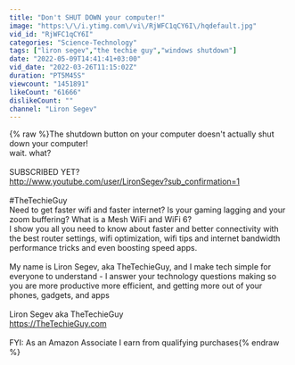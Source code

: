 ```yaml
---
title: "Don't SHUT DOWN your computer!"
image: "https:\/\/i.ytimg.com\/vi\/RjWFC1qCY6I\/hqdefault.jpg"
vid_id: "RjWFC1qCY6I"
categories: "Science-Technology"
tags: ["liron segev","the techie guy","windows shutdown"]
date: "2022-05-09T14:41:41+03:00"
vid_date: "2022-03-26T11:15:02Z"
duration: "PT5M45S"
viewcount: "1451891"
likeCount: "61666"
dislikeCount: ""
channel: "Liron Segev"
---
```

{% raw %}The shutdown button on your computer doesn't actually shut down your computer!<br />wait. what?<br /><br />SUBSCRIBED YET?<br /><a rel="nofollow" target="blank" href="http://www.youtube.com/user/LironSegev?sub_confirmation=1">http://www.youtube.com/user/LironSegev?sub_confirmation=1</a><br /><br />#TheTechieGuy<br />Need to get faster wifi and faster internet? Is your gaming lagging and your zoom buffering? What is a Mesh WiFi and WiFi 6? <br />I show you all you need to know about faster and better connectivity with the best router settings, wifi optimization, wifi tips and internet bandwidth performance tricks and even boosting speed apps.<br /><br />My name is Liron Segev, aka TheTechieGuy, and I make tech simple for everyone to understand - I answer your technology questions making so you are more productive more efficient, and getting more out of your phones, gadgets,  and apps<br /><br />Liron Segev aka TheTechieGuy<br /><a rel="nofollow" target="blank" href="https://TheTechieGuy.com">https://TheTechieGuy.com</a><br /><br />FYI: As an Amazon Associate I earn from qualifying purchases{% endraw %}
